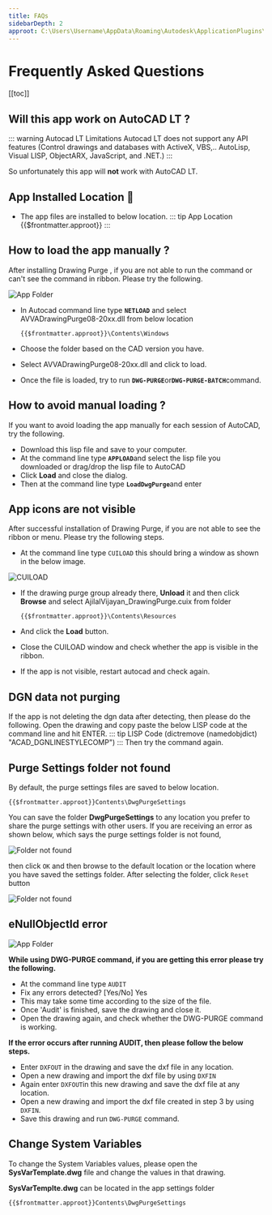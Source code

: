 ```yaml
---
title: FAQs
sidebarDepth: 2
approot: C:\Users\Username\AppData\Roaming\Autodesk\ApplicationPlugins\AVVADwgPurge.bundle
---
```

# Frequently Asked Questions
[[toc]]


## Will this app work on AutoCAD LT ?
::: warning Autocad LT Limitations
Autocad LT does not support any API features (Control drawings and databases with ActiveX, VBS,..
AutoLisp, Visual LISP, ObjectARX, JavaScript, and .NET.)
:::

So unfortunately this app will **not** work with AutoCAD LT.

## App Installed Location :file_folder:
- The app files are installed to below location.
::: tip App Location 
{{$frontmatter.approot}}
:::


## How to load the app manually ?
After installing Drawing Purge , if you are not able to run the command or can't see the command in ribbon.
Please try the following.

![App Folder](/img/applocation.png)
- In Autocad command line type  <code>**NETLOAD**</code> and select AVVADrawingPurge08-20xx.dll from below location

    <code>{{$frontmatter.approot}}\Contents\Windows</code>
- Choose the folder based on the CAD version you have.
- Select AVVADrawingPurge08-20xx.dll and click to load.
- Once the file is loaded, try to run  <code>**DWG-PURGE**</code>or<code>**DWG-PURGE-BATCH**</code>command.

## How to avoid manual loading ?
If you want to avoid loading the app manually for each session of AutoCAD, try the following.

- Download this lisp file and save to your computer.
- At the command line type <code>**APPLOAD**</code>and select the lisp file you downloaded or drag/drop the lisp file to AutoCAD
- Click **Load** and close the dialog.
- Then at the command line type <code>**LoadDwgPurge**</code>and enter

## App icons are not visible
After successful installation of Drawing Purge, if you are not able to see the ribbon or menu.
Please try the following steps.
- At the command line type <code>CUILOAD</code> this should bring a window as shown in the below image.

![CUILOAD](/img/cuiload.png)
-  If the drawing purge group already there, **Unload** it and then click **Browse** and select 
    AjilalVijayan_DrawingPurge.cuix from folder

    <code>{{$frontmatter.approot}}\Contents\Resources</code>

-  And click the  **Load** button.
-  Close the CUILOAD window and check whether the app is visible in the ribbon.
-  If the app is not visible, restart autocad and check again.

## DGN data not purging
If the app is not deleting the dgn data after detecting, then please do the following.
Open the drawing and copy paste the below LISP code at the command line and hit ENTER.
::: tip LISP Code
(dictremove (namedobjdict) "ACAD_DGNLINESTYLECOMP")
:::
Then try the command again.

## Purge Settings folder not found
By default, the purge settings files are saved to below location.

<code>{{$frontmatter.approot}}Contents\DwgPurgeSettings</code>

You can save the folder **DwgPurgeSettings** to any location you prefer to share the purge settings with other users.
If you are receiving an error as shown below, which says the purge settings folder is not found,

![Folder not found](/img/folder.jpg)

then click <code>OK</code> and then browse to the default location or the location where you have saved the settings folder.
After selecting the folder, click <code>Reset</code> button

![Folder not found](/img/resetfolder.jpg)

## eNullObjectId error
![App Folder](/img/nullobject.jpg)

**While using DWG-PURGE command, if you are getting this error please try the following.**

- At the command line type <code>AUDIT</code>
- Fix any errors detected? [Yes/No] Yes
- This may take some time according to the size of the file.
- Once 'Audit' is finished, save the drawing and close it.
- Open the drawing again, and check whether the DWG-PURGE command is working.

**If the error occurs after running AUDIT, then please follow the below steps.**

- Enter <code>DXFOUT</code> in the drawing and save the dxf file in any location.
- Open a new drawing and import the dxf file by using <code>DXFIN</code>
- Again enter <code>DXFOUT</code>in this new drawing and save the dxf file at any location.
- Open a new drawing and import the dxf file created in step 3 by using <code>DXFIN</code>.
- Save this drawing and run <code>DWG-PURGE</code> command.

## Change System Variables
To change the System Variables values, please open the **SysVarTemplate.dwg** file and change the values in that drawing.

**SysVarTemplte.dwg** can be located in the app settings folder

<code>{{$frontmatter.approot}}Contents\DwgPurgeSettings</code>
